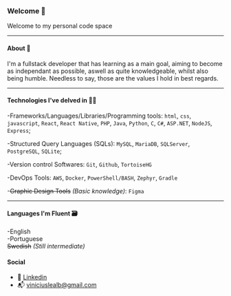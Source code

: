 ### Welcome 🍻
Welcome to my personal code space

---
#### About 📝

I'm a fullstack developer that has learning as a main goal, aiming to become as independant as possible, aswell as quite knowledgeable, whilst also being humble. Needless to say, those are the values I hold in best regards.

---
#### Technologies I've delved in 🧑‍💻

-Frameworks/Languages/Libraries/Programming tools: `html`, `css`, `javascript`, `React`, `React Native`, `PHP`, `Java`, `Python`, `C`, `C#`, `ASP.NET`, `NodeJS`, `Express`;

-Structured Query Languages (SQLs): `MySQL`, `MariaDB`, `SQLServer`, `PostgreSQL`, `SQLite`;  

-Version control Softwares: `Git`, `Github`, `TortoiseHG`    

-DevOps Tools: `AWS`, `Docker`, `PowerShell/BASH`, `Zephyr`, `Gradle`  

-~~Graphic Design Tools~~ _(Basic knowledge)_: `Figma`

---
#### Languages I'm Fluent 🗃️

-English  
-Portuguese  
~~Swedish~~  _(Still intermediate)_

#### Social
* 👔 [Linkedin](https://www.linkedin.com/in/viniciuslealb/ "Visit Linkedin")
* 📬 viniciuslealb@gmail.com
